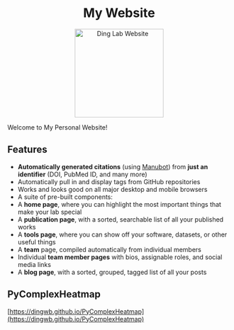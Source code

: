 <h1 align="center">My Website</h1>
<p align="center">
<img height="200" src="akl.png" alt="Ding Lab Website">
</p>
Welcome to My Personal Website!

## Features

- **Automatically generated citations** (using [Manubot](https://manubot.org)) from **just an identifier** (DOI, PubMed ID, and many more)
- Automatically pull in and display tags from GitHub repositories
- Works and looks good on all major desktop and mobile browsers
- A suite of pre-built components:
- A **home page**, where you can highlight the most important things that make your lab special
- A **publication page**, with a sorted, searchable list of all your published works
- A **tools page**, where you can show off your software, datasets, or other useful things
- A **team** page, compiled automatically from individual members
- Individual **team member pages** with bios, assignable roles, and social media links
- A **blog page**, with a sorted, grouped, tagged list of all your posts

## PyComplexHeatmap
[https://dingwb.github.io/PyComplexHeatmap](https://dingwb.github.io/PyComplexHeatmap)
